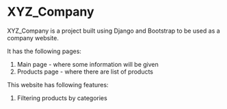 # XYZ_Company

XYZ_Company is a project built using Django and Bootstrap to be used as a company website.

It has the following pages:
1. Main page - where some information will be given
2. Products page - where there are list of products

This website has following features:
1. Filtering products by categories
